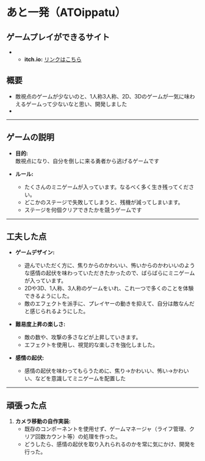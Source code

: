 # あと一発（ATOippatu）

## ゲームプレイができるサイト
- - **itch.io:** [リンクはこちら](https://yotya.itch.io/atoippatu)

## 概要
- 敵視点のゲームが少ないのと、1人称3人称、2D、3Dのゲームが一気に味わえるゲームって少ないなと思い、開発しました
- 

---

## ゲームの説明
- **目的:**  
  敵視点になり、自分を倒しに来る勇者から逃げるゲームです  

- **ルール:**  
  - たくさんのミニゲームが入っています。なるべく多く生き残ってください。
  - どこかのステージで失敗してしまうと、残機が減ってしまいます。
  - ステージを何個クリアできたかを競うゲームです

---

## 工夫した点
- **ゲームデザイン:**  
  - 遊んでいただく方に、焦りからのかわいい、怖いからのかわいいのような感情の起伏を味わっていただきたかったので、ばらばらにミニゲームが入っています。
  - 2Dや3D、1人称、3人称のゲームをいれ、これ一つで多くのことを体験できるようにした。
  - 敵のエフェクトを派手に、プレイヤーの動きを抑えて、自分は敵なんだと感じられるようにした。

- **難易度上昇の楽しさ:**  
  - 敵の数や、攻撃の多さなどが上昇していきます。
  - エフェクトを使用し、視覚的な楽しさを強化しました。

- **感情の起伏:**  
  - 感情の起伏を味わってもらうために、焦り→かわいい、怖い→かわいい、などを意識してミニゲームを配置した

---

## 頑張った点
1. **カメラ移動の自作実装:**  
   - 既存のコンポーネントを使用せず、ゲームマネージャ（ライフ管理、クリア回数カウント等）の処理を作った。 
   - どうしたら、感情の起伏を取り入れられるのかを常に気にかけ、開発を行った。


